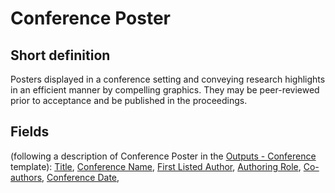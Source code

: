 # Conference Poster
## Short definition
Posters displayed in a conference setting and conveying research highlights in an efficient manner by compelling graphics. They may be peer-reviewed prior to acceptance and be published in the proceedings.
## Fields
(following a description of Conference Poster in the [Outputs - Conference](../Templates/Outputs%20-%20Conference.md) template):
[Title](../Object-Fields/Conference%20Poster/Title.md),
[Conference Name](../Object-Fields/Conference%20Poster/Conference%20Name.md),
[First Listed Author](../Object-Fields/Conference%20Poster/First%20Listed%20Author.md),
[Authoring Role](../Object-Fields/Conference%20Poster/Authoring%20Role.md),
[Co-authors](../Object-Fields/Conference%20Poster/Co-authors.md),
[Conference Date](../Object-Fields/Conference%20Poster/Conference%20Date.md),

